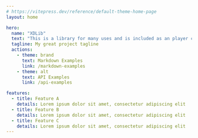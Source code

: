 ```yaml
---
# https://vitepress.dev/reference/default-theme-home-page
layout: home

hero:
  name: "XDLib"
  text: "This is a library for many uses and is included as an player counter for XDPXI's mods and modpacks!"
  tagline: My great project tagline
  actions:
    - theme: brand
      text: Markdown Examples
      link: /markdown-examples
    - theme: alt
      text: API Examples
      link: /api-examples

features:
  - title: Feature A
    details: Lorem ipsum dolor sit amet, consectetur adipiscing elit
  - title: Feature B
    details: Lorem ipsum dolor sit amet, consectetur adipiscing elit
  - title: Feature C
    details: Lorem ipsum dolor sit amet, consectetur adipiscing elit
---
```


